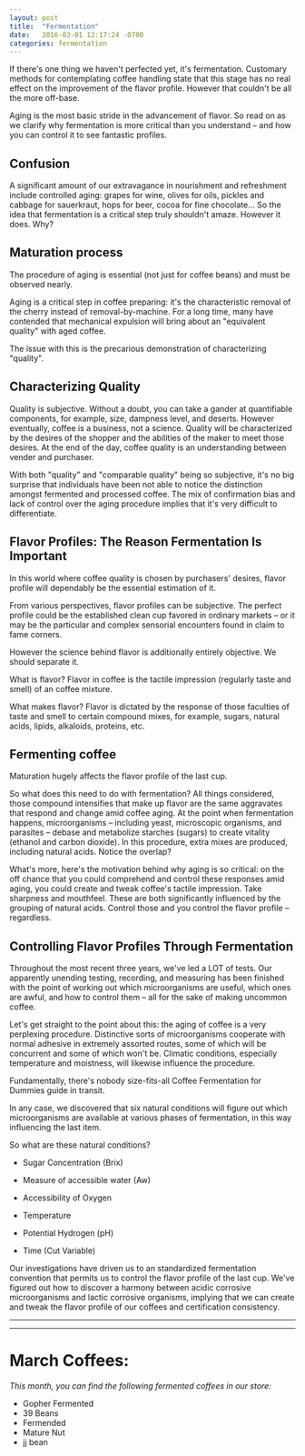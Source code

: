 ```yaml
---
layout: post
title:  "Fermentation"
date:   2016-03-01 12:17:24 -0700
categories: fermentation
---
```



If there's one thing we haven't perfected yet, it's fermentation. Customary methods for contemplating coffee handling state that this stage has no real effect on the improvement of the flavor profile. However that couldn't be all the more off-base. 

Aging is the most basic stride in the advancement of flavor.  So read on as we clarify why fermentation is more critical than you understand – and how you can control it to see fantastic profiles. 

## Confusion ##

A significant amount of our extravagance in nourishment and refreshment include controlled aging: grapes for wine, olives for oils, pickles and cabbage for sauerkraut, hops for beer, cocoa for fine chocolate… So the idea that fermentation is a critical step truly shouldn't amaze. However it does. Why? 

## Maturation process ##

The procedure of aging is essential (not just for coffee beans) and must be observed nearly. 

Aging is a critical step in coffee preparing: it's the characteristic removal of the cherry instead of removal-by-machine. For a long time, many have contended that mechanical expulsion will bring about an "equivalent quality" with aged coffee. 

The issue with this is the precarious demonstration of characterizing "quality". 

## Characterizing Quality ##

Quality is subjective. Without a doubt, you can take a gander at quantifiable components, for example, size, dampness level, and deserts. However eventually, coffee is a business, not a science. Quality will be characterized by the desires of the shopper and the abilities of the maker to meet those desires. At the end of the day, coffee quality is an understanding between vender and purchaser. 

With both "quality" and "comparable quality" being so subjective, it's no big surprise that individuals have been not able to notice the distinction amongst fermented and processed coffee. The mix of confirmation bias and lack of control over the aging procedure implies that it's very difficult to differentiate. 

## Flavor Profiles: The Reason Fermentation Is Important ##

In this world where coffee quality is chosen by purchasers' desires, flavor profile will dependably be the essential estimation of it. 

From various perspectives, flavor profiles can be subjective. The perfect profile could be the established clean cup favored in ordinary markets – or it may be the particular and complex sensorial encounters found in claim to fame corners. 

However the science behind flavor is additionally entirely objective. We should separate it. 

What is flavor? Flavor in coffee is the tactile impression (regularly taste and smell) of an coffee mixture. 

What makes flavor? Flavor is dictated by the response of those faculties of taste and smell to certain compound mixes, for example, sugars, natural acids, lipids, alkaloids, proteins, etc. 

## Fermenting coffee ##

Maturation hugely affects the flavor profile of the last cup. 

So what does this need to do with fermentation? All things considered, those compound intensifies that make up flavor are the same aggravates that respond and change amid coffee aging. At the point when fermentation happens, microorganisms – including yeast, microscopic organisms, and parasites – debase and metabolize starches (sugars) to create vitality (ethanol and carbon dioxide). In this procedure, extra mixes are produced, including natural acids. Notice the overlap? 

What's more, here's the motivation behind why aging is so critical: on the off chance that you could comprehend and control these responses amid aging, you could create and tweak coffee's tactile impression. Take sharpness and mouthfeel. These are both significantly influenced by the grouping of natural acids. Control those and you control the flavor profile – regardless. 

## Controlling Flavor Profiles Through Fermentation ##

Throughout the most recent three years, we've led a LOT of tests. Our apparently unending testing, recording, and measuring has been finished with the point of working out which microorganisms are useful, which ones are awful, and how to control them – all for the sake of making uncommon coffee. 

Let's get straight to the point about this: the aging of coffee is a very perplexing procedure. Distinctive sorts of microorganisms cooperate with normal adhesive in extremely assorted routes, some of which will be concurrent and some of which won't be. Climatic conditions, especially temperature and moistness, will likewise influence the procedure. 

Fundamentally, there's nobody size-fits-all Coffee Fermentation for Dummies guide in transit. 

In any case, we discovered that six natural conditions will figure out which microorganisms are available at various phases of fermentation, in this way influencing the last item. 

So what are these natural conditions? 

* Sugar Concentration (Brix) 

* Measure of accessible water (Aw) 

* Accessibility of Oxygen 

* Temperature 

* Potential Hydrogen (pH) 

* Time (Cut Variable) 


Our investigations have driven us to an standardized fermentation convention that permits us to control the flavor profile of the last cup. We've figured out how to discover a harmony between acidic corrosive microorganisms and lactic corrosive organisms, implying that we can create and tweak the flavor profile of our coffees and certification consistency. 

---

---

# March Coffees: #

*This month, you can find the following fermented coffees in our store:*

* Gopher Fermented
* 39 Beans
* Fermended
* Mature Nut
* jj bean